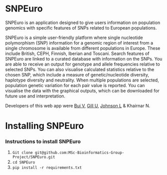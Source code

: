 # SNPEuro

SNPEuro is an application designed to give users information on population genomics with specific features of SNPs related to European populations.

SNPEuro is a simple user-friendly platform where single nucleotide polymorphism (SNP) information for a genomic region of interest from a single chromosome is available from different populations in Europe. These include British, CEPH, Finnish, Iberian and Toscani. Search features of SNPEuro are linked to a curated database with information on the SNPs. You are able to receive an output for genotype and allele frequencies relative to selected SNPs. You can also visualise calculated statistics relative to the chosen SNP, which include a measure of genetic/nucleotide diversity, haplotype diversity and neutrality. When multiple populations are selected, population genetic variation for each pair value is reported. You can visualise the data with the graphical outputs, which can be downloaded for future use and interpretation.

Developers of this web app were [Bui V](https://github.com/vi-bui), [Gill U](https://github.com/Uppy-Gill), [Johnson L](https://github.com/fishcakess) & Khairnar N.


# Installing SNPEuro

### Instructions to install SNPEuro ###

1. `Git clone git@github.com:MSc-Bioinformatics-Group-Project/SNPEuro.git`
2. `cd SNPEuro`
3. `pip install -r requirements.txt`
